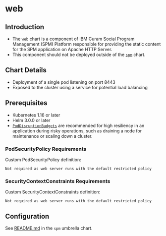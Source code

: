 # web

## Introduction

* The `web` chart is a component of IBM Curam Social Program Management (SPM) Platform responsible for providing the static content for the SPM application on Apache HTTP Server.
* This component should not be deployed outside of the [`spm`](../spm) chart.

## Chart Details

* Deployment of a single pod listening on port 8443
* Exposed to the cluster using a service for potential load balancing

## Prerequisites

* Kubernetes 1.16 or later
* Helm 3.0.0 or later
* [`PodDisruptionBudgets`](https://kubernetes.io/docs/tasks/run-application/configure-pdb/) are recommended for high resiliency in an application during risky operations, such as draining a node for maintenance or scaling down a cluster.

### PodSecurityPolicy Requirements

Custom PodSecurityPolicy definition:

```
Not required as web server runs with the default restricted policy
```

### SecurityContextConstraints Requirements

Custom SecurityContextConstraints definition:

```
Not required as web server runs with the default restricted policy
```

## Configuration

See [README.md](../spm) in the `spm` umbrella chart.
